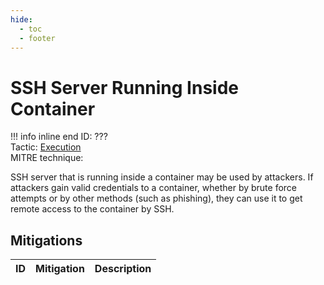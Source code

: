 ```yaml
---
hide:
  - toc
  - footer
---
```


# SSH Server Running Inside Container

!!! info inline end
    ID: ???<br>
    Tactic: [Execution](../tactics/Execution/index.md) <br>
    MITRE technique: 

SSH server that is running inside a container may be used by attackers. If attackers gain valid credentials to a container, whether by brute force attempts or by other methods (such as phishing), they can use it to get remote access to the container by SSH.

## Mitigations

|ID|Mitigation|Description|
|--|----------|-----------|